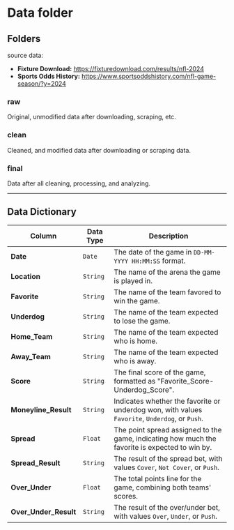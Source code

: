 # Data folder

## Folders

source data:

- **Fixture Download:** https://fixturedownload.com/results/nfl-2024
- **Sports Odds History:** https://www.sportsoddshistory.com/nfl-game-season/?y=2024

### raw

Original, unmodified data after downloading, scraping, etc.

### clean

Cleaned, and modified data after downloading or scraping data.

### final

Data after all cleaning, processing, and analyzing.

---

## Data Dictionary

| Column                | Data Type | Description                                                                                    |
| --------------------- | --------- | ---------------------------------------------------------------------------------------------- |
| **Date**              | `Date`    | The date of the game in `DD-MM-YYYY HH:MM:SS` format.                                          |
| **Location**          | `String`  | The name of the arena the game is played in.                                                   |
| **Favorite**          | `String`  | The name of the team favored to win the game.                                                  |
| **Underdog**          | `String`  | The name of the team expected to lose the game.                                                |
| **Home_Team**         | `String`  | The name of the team expected who is home.                                                     |
| **Away_Team**         | `String`  | The name of the team expected who is away.                                                     |
| **Score**             | `String`  | The final score of the game, formatted as "Favorite_Score-Underdog_Score".                     |
| **Moneyline_Result**  | `String`  | Indicates whether the favorite or underdog won, with values `Favorite`, `Underdog`, or `Push`. |
| **Spread**            | `Float`   | The point spread assigned to the game, indicating how much the favorite is expected to win by. |
| **Spread_Result**     | `String`  | The result of the spread bet, with values `Cover`, `Not Cover`, or `Push`.                     |
| **Over_Under**        | `Float`   | The total points line for the game, combining both teams' scores.                              |
| **Over_Under_Result** | `String`  | The result of the over/under bet, with values `Over`, `Under`, or `Push`.                      |
